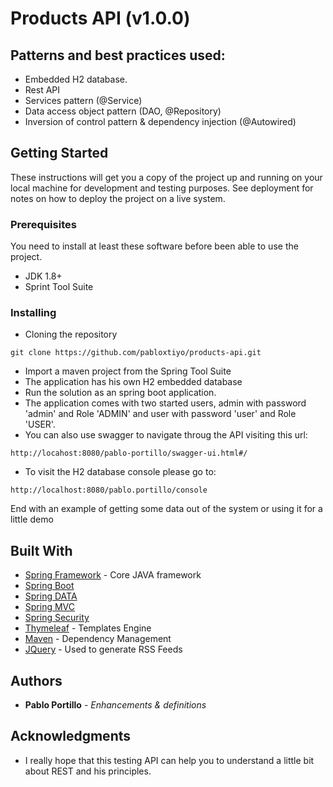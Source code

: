 # Products API (v1.0.0)

## Patterns and best practices used:

* Embedded H2 database.
* Rest API 
* Services pattern (@Service)
* Data access object pattern (DAO, @Repository)
* Inversion of control pattern & dependency injection (@Autowired)

## Getting Started

These instructions will get you a copy of the project up and running on your local machine for development and testing purposes. See deployment for notes on how to deploy the project on a live system.

### Prerequisites

You need to install at least these software before been able to use the project.

* JDK 1.8+
* Sprint Tool Suite

### Installing

* Cloning the repository

```
git clone https://github.com/pabloxtiyo/products-api.git
```

* Import a maven project from the Spring Tool Suite
* The application has his own H2 embedded database
* Run the solution as an spring boot application.
* The application comes with two started users, admin with password 'admin' and Role 'ADMIN' and user with password 'user' and Role 'USER'.
* You can also use swagger to navigate throug the API visiting this url:
```
http://locahost:8080/pablo-portillo/swagger-ui.html#/
```
* To visit the H2 database console please go to:
```
http://localhost:8080/pablo.portillo/console
```

End with an example of getting some data out of the system or using it for a little demo

## Built With

* [Spring Framework](https://spring.io/) - Core JAVA framework
* [Spring Boot](https://spring.io/projects/spring-boot)
* [Spring DATA](https://spring.io/projects/spring-data)
* [Spring MVC](https://docs.spring.io/spring/docs/current/spring-framework-reference/web.html) 
* [Spring Security](https://spring.io/projects/spring-security)
* [Thymeleaf](https://www.thymeleaf.org/) - Templates Engine
* [Maven](https://maven.apache.org/) - Dependency Management
* [JQuery](https://jquery.com/) - Used to generate RSS Feeds


## Authors

* **Pablo Portillo** - *Enhancements & definitions* 

## Acknowledgments

* I really hope that this testing API can help you to understand a little bit about REST and his principles.
